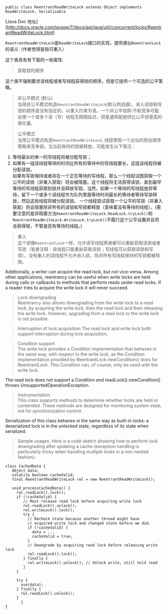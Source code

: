     public class ReentrantReadWriteLock extends Object implements ReadWriteLock, Serializable

[Java Doc 地址] (http://docs.oracle.com/javase/7/docs/api/java/util/concurrent/locks/ReentrantReadWriteLock.html)

`ReentrantReadWriteLock`是`ReadWriteLock`接口的实现，提供类似`ReentrantLock`的语义（作者觉得是指可重入）

这个类具有有下面的一些属性:

> 获取锁的顺序

这个类不强制要求读线程或者写线程获得锁的顺序。但是它提供一个可选的公平策略。

> 非公平模式 (默认)  
当用非公平模式构造`ReentrantReadWriteLock`(默认构造器)，进入读锁和写锁的顺序是没有指定的，以重入约束为准。一个非公平锁即:不断竞争可能会使一个或多个读（写）线程无限期延迟，但是通常能提供比公平锁更高的吞吐量。

> 公平模式  
当用公平模式构造`ReentrantReadWriteLock`, 线程使用一个近似的到达顺序策略来竞争锁。当当前保持的锁被释放，可能发生以下情况：  
1. 等待最长的单一的写线程将被分配写锁；  
2. 如果有一组读线程等待的时间比所有的等待中的写线程要长，这组读线程将被分配读锁。  
如果有写锁保持或者存在一个正在等待的写线程，那么一个线程试图获取一个公平的读锁（非重入获取）将会被阻塞。这个线程将无法获得读锁，直到最早等待的写线程获取到锁并且释放写锁。当然，如果一个等待的写线程放弃等待，留下一个或多个读线程作为队列里面等待时间最长的等待者等待写锁释放，然后这些线程将被分配读锁。
一个线程尝试获取一个公平的写锁（非重入获取）将会阻塞除非所有的读锁和写锁都释放（意味着没有等待的线程）。(需要注意的是非阻塞方法`ReentrantReadWriteLock.ReadLock.tryLock()`和`ReentrantReadWriteLock.WriteLock.tryLock()`不履行这个公平设置并且将会获得锁，不管是否有等待的线程。)

> 重入  
这个锁像`ReentrantLock`一样，允许读写线程两者都可以重新获取读锁或者写锁（笔者注释：读线程只能重新获取读锁；写线程可以获取读锁和写锁）。没有重入的读线程不允许进入锁，除非所有写线程保持的写锁都被释放。

Additionally, a writer can acquire the read lock, but not vice-versa. Among other applications, reentrancy can be useful when write locks are held during calls or callbacks to methods that perform reads under read locks. If a reader tries to acquire the write lock it will never succeed.

> Lock downgrading  
Reentrancy also allows downgrading from the write lock to a read lock, by acquiring the write lock, then the read lock and then releasing the write lock. However, upgrading from a read lock to the write lock is not possible.

> Interruption of lock acquisition
The read lock and write lock both support interruption during lock acquisition.

> Condition support  
The write lock provides a Condition implementation that behaves in the same way, with respect to the write lock, as the Condition implementation provided by ReentrantLock.newCondition() does for ReentrantLock. This Condition can, of course, only be used with the write lock.

The read lock does not support a Condition and readLock().newCondition() throws UnsupportedOperationException.

> Instrumentation  
This class supports methods to determine whether locks are held or contended. These methods are designed for monitoring system state, not for synchronization control.

Serialization of this class behaves in the same way as built-in locks: a deserialized lock is in the unlocked state, regardless of its state when serialized.

> Sample usages. Here is a code sketch showing how to perform lock downgrading after updating a cache (exception handling is particularly tricky when handling multiple locks in a non-nested fashion):   

	class CachedData {
	   Object data;
	   volatile boolean cacheValid;
	   final ReentrantReadWriteLock rwl = new ReentrantReadWriteLock();
	
	   void processCachedData() {
	     rwl.readLock().lock();
	     if (!cacheValid) {
	        // Must release read lock before acquiring write lock
	        rwl.readLock().unlock();
	        rwl.writeLock().lock();
	        try {
	          // Recheck state because another thread might have
	          // acquired write lock and changed state before we did.
	          if (!cacheValid) {
	            data = ...
	            cacheValid = true;
	          }
	          // Downgrade by acquiring read lock before releasing write lock
	          rwl.readLock().lock();
	        } finally {
	          rwl.writeLock().unlock(); // Unlock write, still hold read
	        }
	     }

	     try {
	       use(data);
	     } finally {
	       rwl.readLock().unlock();
	     }
     	   }
	}
